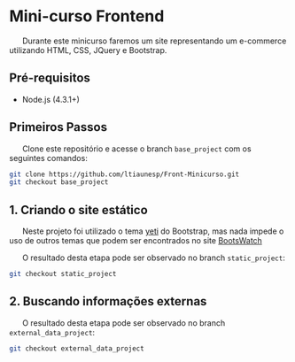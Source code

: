 # Mini-curso Frontend

&nbsp;&nbsp;&nbsp;&nbsp;&nbsp;&nbsp;Durante este minicurso faremos um site representando um e-commerce utilizando HTML, CSS, JQuery e Bootstrap.

## Pré-requisitos
   * Node.js (4.3.1+)

## Primeiros Passos

&nbsp;&nbsp;&nbsp;&nbsp;&nbsp;&nbsp;Clone este repositório e acesse o branch `base_project` com os seguintes comandos:

``` sh
git clone https://github.com/ltiaunesp/Front-Minicurso.git
git checkout base_project
```

## 1. Criando o site estático
&nbsp;&nbsp;&nbsp;&nbsp;&nbsp;&nbsp;Neste projeto foi utilizado o tema [yeti](https://bootswatch.com/yeti/) do Bootstrap, mas nada impede o uso de outros temas que podem ser encontrados no site [BootsWatch](https://bootswatch.com/yeti/)

&nbsp;&nbsp;&nbsp;&nbsp;&nbsp;&nbsp;O resultado desta etapa pode ser observado no branch `static_project`:

``` sh    
git checkout static_project
```


## 2. Buscando informações externas
&nbsp;&nbsp;&nbsp;&nbsp;&nbsp;&nbsp;O resultado desta etapa pode ser observado no branch `external_data_project`:

``` sh    
git checkout external_data_project
```
